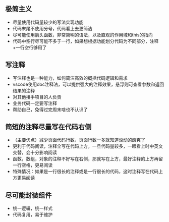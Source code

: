 ## 极简主义

- 尽量使用代码量较少的写法实现功能
- 代码末尾不使用分号，代码看上去更简洁
- 尽可能使用箭头函数，非常简明的语法，以及直观的作用域和this的指向
- 代码中空行尽可能不多于一行，如果想根据功能划分代码为不同部分，注释+一行空行够用了

## 写注释

- 写注释也是一种能力，如何简洁高效的概括代码逻辑和需求
- vscode使用doc注释法，可以提供强大的注释效果，悬浮则可查看参数和返回结果的注释
- 对其他接手项目的人负责
- 业务代码一定要写注释
- 帮助自己，免得过完周末啥也不认识了

## 简短的注释尽量写在代码右侧

- （主要优点）减少页面代码行数，页面行数一多就知道滚动的酸爽了
- 更利于代码阅读，注释全写在代码上方，一旦代码量较多，一眼看上时中英文交替，会十分影响阅读
- 函数，数组，对象的注释不好写在右侧，那就写在上方，最好注释的上方再留一行空格，更易阅读
- 特殊情况：如果是一行很长的注释或是一行很长的代码，这时注释写在代码上方更易阅读

## 尽可能封装组件

- 统一逻辑，统一样式
- 代码复用，易于维护





